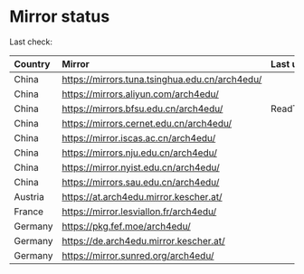 <script src="./time.js"></script>
# Mirror status
Last check: <script type="text/javascript">localize(1719858380.735511);</script>

|Country|Mirror|Last update|
|:------|:-----|:----------|
|China|https://mirrors.tuna.tsinghua.edu.cn/arch4edu/|<script type="text/javascript">localize(1719815758);</script>|
|China|https://mirrors.aliyun.com/arch4edu/|<script type="text/javascript">localize(1719815758);</script>|
|China|https://mirrors.bfsu.edu.cn/arch4edu/|ReadTimeout|
|China|https://mirrors.cernet.edu.cn/arch4edu/|<script type="text/javascript">localize(1719815758);</script>|
|China|https://mirror.iscas.ac.cn/arch4edu/|<script type="text/javascript">localize(1719815758);</script>|
|China|https://mirrors.nju.edu.cn/arch4edu/|<script type="text/javascript">localize(1719729189);</script>|
|China|https://mirror.nyist.edu.cn/arch4edu/|<script type="text/javascript">localize(1719815758);</script>|
|China|https://mirrors.sau.edu.cn/arch4edu/|<script type="text/javascript">localize(1719815758);</script>|
|Austria|https://at.arch4edu.mirror.kescher.at/|<script type="text/javascript">localize(1719815758);</script>|
|France|https://mirror.lesviallon.fr/arch4edu/|<script type="text/javascript">localize(1719815758);</script>|
|Germany|https://pkg.fef.moe/arch4edu/|<script type="text/javascript">localize(1719815758);</script>|
|Germany|https://de.arch4edu.mirror.kescher.at/|<script type="text/javascript">localize(1719815758);</script>|
|Germany|https://mirror.sunred.org/arch4edu/|<script type="text/javascript">localize(1719815758);</script>|

<script src="./tablefilter/tablefilter.js"></script>
<script src="./table.js"></script>